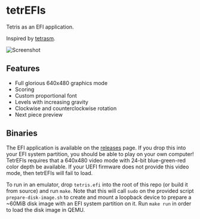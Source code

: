 tetrEFIs
========

Tetris as an EFI application.

Inspired by [tetrasm](https://github.com/programble/tetrasm).

![Screenshot](https://raw.githubusercontent.com/tsani/tetrefis/master/screenshot.png)

Features
--------

* Full glorious 640x480 graphics mode
* Scoring
* Custom proportional font
* Levels with increasing gravity
* Clockwise and counterclockwise rotation
* Next piece preview

Binaries
--------

The EFI application is available on the
[releases](https://github.com/tsani/tetrefis/releases) page.
If you drop this into your EFI system partition, you should be able to play on
your own computer! TetrEFIs requires that a 640x480 video mode with 24-bit
blue-green-red color depth be available. If your UEFI firmware does not provide
this video mode, then tetrEFIs will fail to load.

To run in an emulator, drop `tetris.efi` into the root of this repo (or build it
from source) and run `make`. Note that this will call `sudo` on the provided
script `prepare-disk-image.sh` to create and mount a loopback device to prepare
a ~60MiB disk image with an EFI system partition on it.  Run `make run` in order
to load the disk image in QEMU.
